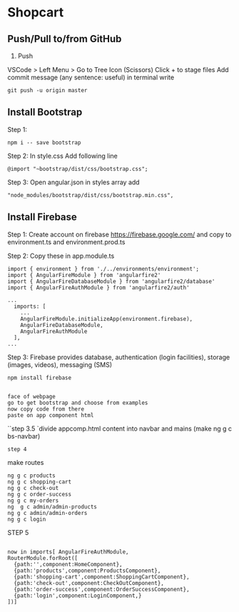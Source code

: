 # Shopcart

## Push/Pull to/from GitHub
1. Push

VSCode > Left Menu > Go to Tree Icon (Scissors)
Click + to stage files
Add commit message (any sentence: useful)
in terminal write
```
git push -u origin master
```


## Install Bootstrap
Step 1:
```
npm i -- save bootstrap
```
Step 2:
In style.css Add following line
```
@import "~bootstrap/dist/css/bootstrap.css";
```
Step 3:
Open angular.json
in styles array add
```
"node_modules/bootstrap/dist/css/bootstrap.min.css",
```

## Install Firebase
Step 1:
Create account on firebase https://firebase.google.com/
and copy to environment.ts and environment.prod.ts

Step 2:
Copy these in app.module.ts
```
import { environment } from './../environments/environment';
import { AngularFireModule } from 'angularfire2'
import { AngularFireDatabaseModule } from 'angularfire2/database'
import { AngularFireAuthModule } from 'angularfire2/auth'

...
  imports: [
    ...
    AngularFireModule.initializeApp(environment.firebase),
    AngularFireDatabaseModule,
    AngularFireAuthModule
  ],
...  
```

Step 3:
Firebase provides database, authentication (login facilities), storage (images, videos), messaging (SMS)

```
npm install firebase


```

```step 3
face of webpage
go to get bootstrap and choose from examples 
now copy code from there 
paste on app component html
````
``step 3.5
`divide appcomp.html content into navbar and mains (make ng g c bs-navbar)
```
step 4
```
make routes
```ng g c home
ng g c products
ng g c shopping-cart
ng g c check-out
ng g c order-success
ng g c my-orders
ng  g c admin/admin-products
ng g c admin/admin-orders
ng g c login
````
STEP 5
```in app module import { RouterModule} from'@angular/router'

now in imports[ AngularFireAuthModule,
RouterModule.forRoot([
  {path:'',component:HomeComponent},
  {path:'products',component:ProductsComponent},
  {path:'shopping-cart',component:ShoppingCartComponent},
  {path:'check-out',component:CheckOutComponent},
  {path:'order-success',component:OrderSuccessComponent},
  {path:'login',component:LoginComponent,}
])]
